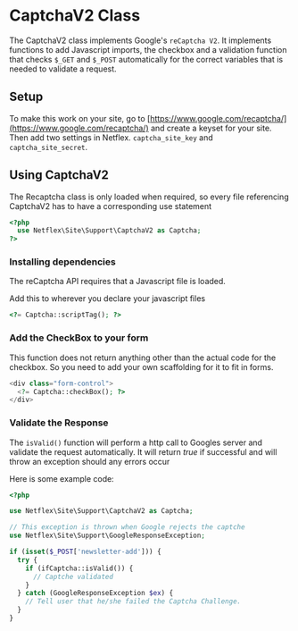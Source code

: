 # CaptchaV2 Class

The CaptchaV2 class implements Google's `reCaptcha V2`.
It implements functions to add Javascript imports, the checkbox and a validation function that
checks `$_GET` and `$_POST` automatically for the correct variables that is needed to validate a request.

## Setup
To make this work on your site, go to [https://www.google.com/recaptcha/](https://www.google.com/recaptcha/) and create a keyset for your site.
Then add two settings in Netflex. `captcha_site_key` and `captcha_site_secret`.


## Using CaptchaV2
The Recaptcha class is only loaded when required, so every file referencing CaptchaV2 has to have a corresponding use statement
```php
<?php
  use Netflex\Site\Support\CaptchaV2 as Captcha;
?>
```

### Installing dependencies
The reCaptcha API requires that a Javascript file is loaded.

Add this to wherever you declare your javascript files
```php
<?= Captcha::scriptTag(); ?>
```

### Add the CheckBox to your form
This function does not return anything other than the actual code for the checkbox. So you need to add your own
scaffolding for it to fit in forms.

```php
<div class="form-control">
  <?= Captcha::checkBox(); ?>
</div>
```

### Validate the Response
The `isValid()` function will perform a http call to Googles server and validate the request automatically.
It will return *true* if successful and will throw an exception should any errors occur

Here is some example code:

```php
<?php

use Netflex\Site\Support\CaptchaV2 as Captcha;

// This exception is thrown when Google rejects the captche
use Netflex\Site\Support\GoogleResponseException;

if (isset($_POST['newsletter-add'])) {
  try {
    if (ifCaptcha::isValid()) {
      // Captche validated
    }
  } catch (GoogleResponseException $ex) {
    // Tell user that he/she failed the Captcha Challenge.
  }
}
```
